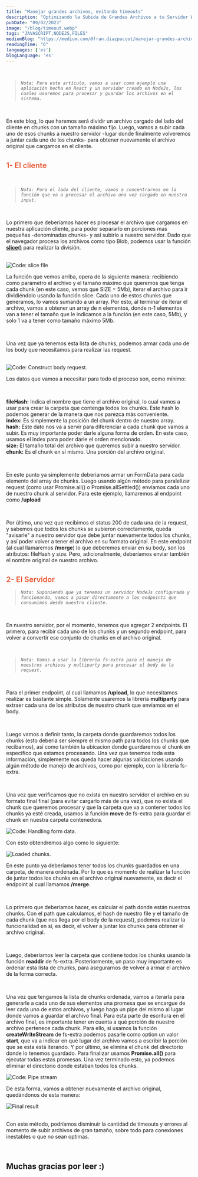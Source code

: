 ```yaml
---
title: "Manejar grandes archivos, evitando timeouts"
description: "Optimizando la Subida de Grandes Archivos a tu Servidor Web: Evitando los Problemas de timeouts."
pubDate: "09/02/2023"
image: "/blog/timeout.webp"
tags: "JAVASCRIPT,NODEJS,FILES"
mediumBlog: "https://medium.com/@fran.diazpaccot/manejar-grandes-archivos-evitando-timeouts-4e248b27e3e4"
readingTime: "6"
languages: ['es']
blogLanguage: 'es'
---
```


<br/>

> _`Nota: Para este artículo, vamos a usar como ejemplo una aplicación hecha en React y un servidor creado en NodeJs, los cuales usaremos para procesar y guardar los archivos en el sistema.`_

<br/>

En este blog, lo que haremos será dividir un archivo cargado del lado del
cliente en chunks con un tamaño máximo fijo. Luego, vamos a subir cada uno de
esos chunks a nuestro servidor -lugar donde finalmente volveremos a juntar cada
uno de los chunks- para obtener nuevamente el archivo original que cargamos en
el cliente.

<p style="color:#e9552f;margin-top:32px;margin-bottom:16px;font-size:20px;font-weight:600">
1- El cliente
</p>

<br/>

> _`Nota: Para el lado del cliente, vamos a concentrarnos en la función que va a procesar el archivo una vez cargado en nuestro input.`_

<br/>

Lo primero que deberíamos hacer es procesar el archivo que cargamos en nuestra
aplicación cliente, para poder separarlo en porciones mas pequeñas -denominadas
chunks- y así subirlo a nuestro servidor. Dado que el navegador procesa los
archivos como tipo Blob, podemos usar la función
<a style="text-decoration:underline" href=" https://developer.mozilla.org/en-US/docs/Web/API/Blob/slice" target="_blank">
**slice()**</a> para realizar la división.

<br/>

<img src="/blog/dealing-with-large-files/slice-file.webp" alt="Code: slice file" />

<br/>

La función que vemos arriba, opera de la siguiente manera: recibiendo como
parámetro el archivo y el tamaño máximo que queremos que tenga cada chunk (en
este caso, vemos que SIZE = 5Mb), iterar el archivo para ir dividiéndolo usando
la función slice. Cada uno de estos chunks que generamos, lo vamos sumando a un
array. Por esto, al terminar de iterar el archivo, vamos a obtener un array de n
elementos, donde n-1 elementos van a tener el tamaño que le indicamos a la
función (en este caso, 5Mb), y solo 1 va a tener como tamaño máximo 5Mb.

<br/>

Una vez que ya tenemos esta lista de chunks, podemos armar cada uno de los body
que necesitamos para realizar las request.

<br/>

<img src="/blog/dealing-with-large-files/body-request.webp" alt="Code: Construct body request." />

<br/>

Los datos que vamos a necesitar para todo el proceso son, como mínimo:

<br/>

**fileHash:** Indica el nombre que tiene el archivo original, lo cual vamos a
usar para crear la carpeta que contenga todos los chunks. Este hash lo podemos
generar de la manera que nos parezca más conveniente.<br/> **index:** Es
simplemente la posición del chunk dentro de nuestro array.<br/> **hash:** Este
dato nos va a servir para diferenciar a cada chunk que vamos a subir. Es muy
importante poder darle alguna forma de orden. En este caso, usamos el index para
poder darle el orden mencionado.<br/> **size:** El tamaño total del archivo que
queremos subir a nuestro servidor.<br/> **chunk:** Es el chunk en sí mismo. Una
porción del archivo original.

<br/>

En este punto ya simplemente deberiamos armar un FormData para cada elemento del
array de chunks. Luego usando algún método para paralelizar request (como usar
Promise.all() o Promise.allSettled()) enviamos cada uno de nuestro chunk al
servidor. Para este ejemplo, llamaremos al endpoint como **/upload**

<br />

Por último, una vez que recibimos el status 200 de cada una de la request, y
sabemos que todos los chunks se subieron correctamente, queda "avisarle" a
nuestro servidor que debe juntar nuevamente todos los chunks, y así poder volver
a tener el archivo en su formato original. En este endpoint (al cual llamaremos
**/merge**) lo que deberemos enviar en su body, son los atributos: fileHash y
size. Pero, adicionalmente, deberíamos enviar también el nombre original de
nuestro archivo.

<p style="color:#e9552f;margin-top:32px;margin-bottom:16px;font-size:20px;font-weight:600">
2- El Servidor
</p>

> _`Nota: Suponiendo que ya tenemos un servidor NodeJs configurado y funcionando, vamos a pasar directamente a los endpoints que consumimos desde nuestro cliente.`_

<br/>

En nuestro servidor, por el momento, tenemos que agregar 2 endpoints. El
primero, para recibir cada uno de los chunks y un segundo endpoint, para volver
a convertir ese conjunto de chunks en el archivo original.

<br/>

> _`Nota: Vamos a usar la librería fs-extra para el manejo de nuestros archivos y multiparty para procesar el body de la request.`_

<br />

Para el primer endpoint, al cual llamamos **/upload**, lo que necesitamos
realizar es bastante simple. Solamente usaremos la librería **multiparty** para
extraer cada una de los atributos de nuestro chunk que enviamos en el body.

<br />

Luego vamos a definir tanto, la carpeta donde guardaremos todos los chunks (esto
deberia ser siempre el mismo path para todos los chunks que recibamos), así como
también la ubicacion donde guardaremos el chunk en especifico que estamos
procesando. Una vez que tenemos toda esta información, simplemente nos queda
hacer algunas validaciones usando algún método de manejo de archivos, como por
ejemplo, con la librería fs-extra.

<br />

Una vez que verificamos que no exista en nuestro servidor el archivo en su
formato final final (para evitar cargarlo más de una vez), que no exista el
chunk que queremos procesar y que la carpeta que va a contener todos los chunks
ya esté creada, usamos la función **move** de fs-extra para guardar el chunk en
nuestra carpeta contenedora.

<img src="/blog/dealing-with-large-files/handle-form.webp" alt="Code: Handling form data." />

<br/>

Con esto obtendremos algo como lo siguiente:

<img src="/blog/dealing-with-large-files/loaded-chunks.webp" alt="Loaded chunks." />

<br />

En este punto ya deberíamos tener todos los chunks guardados en una carpeta, de
manera ordenada. Por lo que es momento de realizar la función de juntar todos
los chunks en el archivo original nuevamente, es decir el endpoint al cual
llamamos **/merge**.

<br />

Lo primero que deberíamos hacer, es calcular el path donde están nuestros
chunks. Con el path que calculamos, el hash de nuestro file y el tamaño de cada
chunk (que nos llega por el body de la request), podemos realizar la
funcionalidad en sí, es decir, el volver a juntar los chunks para obtener el
archivo original.

<br />

Luego, deberíamos leer la carpeta que contiene todos los chunks usando la
función **readdir** de fs-extra. Posteriormente, un paso muy importante es
ordenar esta lista de chunks, para asegurarnos de volver a armar el archivo de
la forma correcta.

<br />

Una vez que tengamos la lista de chunks ordenada, vamos a iterarla para
generarle a cada uno de sus elementos una promesa que se encargue de leer cada
uno de estos archivos, y luego haga un pipe del mismo al lugar donde vamos a
guardar el archivo final. Para esta parte de escritura en el archivo final, es
importante tener en cuenta a qué porción de nuestro archivo pertenece cada
chunk. Para ello, si usamos la función **createWriteStream** de fs-extra podemos
pasarle como option un valor **start**, que va a indicar en qué lugar del
archivo vamos a escribir la porción que se esta está iterando. Y por último, se
elimina el chunk del directorio donde lo tenemos guardado. Para finalizar usamos
**Promise.all()** para ejecutar todas estas promesas. Una vez terminado esto, ya
podemos eliminar el directorio donde estaban todos los chunks.

<img src="/blog/dealing-with-large-files/pipe-stream.webp" alt="Code: Pipe stream" />

<br />

De esta forma, vamos a obtener nuevamente el archivo original, quedándonos de
esta manera:

<img src="/blog/dealing-with-large-files/final-result.webp" alt="Final result" />

<br />
<br />

Con este método, podríamos disminuir la cantidad de timeouts y errores al
momento de subir archivos de gran tamaño, sobre todo para conexiones inestables
o que no sean optimas.

<br/>

## **Muchas gracias por leer :)**
